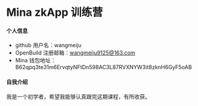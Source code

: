 # Mina zkApp 训练营


#### 个人信息

- github 用户名：wangmeiju
- OpenBuild 注册邮箱：wangmeiju9125@163.com
- Mina 钱包地址：B62qpq3te31m6ErvqtyNFtDn598AC3L87RVXNYW3it8zknH6GyF5oAB

#### 自我介绍

我是一个初学者，希望我能够认真跟完这期课程，有所收获。
